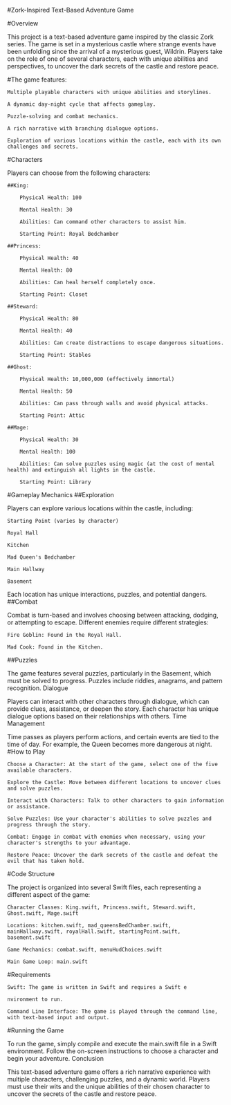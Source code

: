 #Zork-Inspired Text-Based Adventure Game

#Overview

This project is a text-based adventure game inspired by the classic Zork series. The game is set in a mysterious castle where strange events have been unfolding since the arrival of a mysterious guest, Wildrin. Players take on the role of one of several characters, each with unique abilities and perspectives, to uncover the dark secrets of the castle and restore peace.

#The game features:

    Multiple playable characters with unique abilities and storylines.

    A dynamic day-night cycle that affects gameplay.

    Puzzle-solving and combat mechanics.

    A rich narrative with branching dialogue options.

    Exploration of various locations within the castle, each with its own challenges and secrets.

#Characters

Players can choose from the following characters:

    ##King:

        Physical Health: 100

        Mental Health: 30

        Abilities: Can command other characters to assist him.

        Starting Point: Royal Bedchamber

    ##Princess:

        Physical Health: 40

        Mental Health: 80

        Abilities: Can heal herself completely once.

        Starting Point: Closet

    ##Steward:

        Physical Health: 80

        Mental Health: 40

        Abilities: Can create distractions to escape dangerous situations.

        Starting Point: Stables

    ##Ghost:

        Physical Health: 10,000,000 (effectively immortal)

        Mental Health: 50

        Abilities: Can pass through walls and avoid physical attacks.

        Starting Point: Attic

    ##Mage:

        Physical Health: 30

        Mental Health: 100

        Abilities: Can solve puzzles using magic (at the cost of mental health) and extinguish all lights in the castle.

        Starting Point: Library

#Gameplay Mechanics
##Exploration

Players can explore various locations within the castle, including:

    Starting Point (varies by character)

    Royal Hall

    Kitchen

    Mad Queen's Bedchamber

    Main Hallway

    Basement

Each location has unique interactions, puzzles, and potential dangers.
##Combat

Combat is turn-based and involves choosing between attacking, dodging, or attempting to escape. Different enemies require different strategies:

    Fire Goblin: Found in the Royal Hall.

    Mad Cook: Found in the Kitchen.

##Puzzles

The game features several puzzles, particularly in the Basement, which must be solved to progress. Puzzles include riddles, anagrams, and pattern recognition.
Dialogue

Players can interact with other characters through dialogue, which can provide clues, assistance, or deepen the story. Each character has unique dialogue options based on their relationships with others.
Time Management

Time passes as players perform actions, and certain events are tied to the time of day. For example, the Queen becomes more dangerous at night.
#How to Play

    Choose a Character: At the start of the game, select one of the five available characters.

    Explore the Castle: Move between different locations to uncover clues and solve puzzles.

    Interact with Characters: Talk to other characters to gain information or assistance.

    Solve Puzzles: Use your character's abilities to solve puzzles and progress through the story.

    Combat: Engage in combat with enemies when necessary, using your character's strengths to your advantage.

    Restore Peace: Uncover the dark secrets of the castle and defeat the evil that has taken hold.

#Code Structure

The project is organized into several Swift files, each representing a different aspect of the game:

    Character Classes: King.swift, Princess.swift, Steward.swift, Ghost.swift, Mage.swift

    Locations: kitchen.swift, mad_queensBedChamber.swift, mainHallway.swift, royalHall.swift, startingPoint.swift, basement.swift

    Game Mechanics: combat.swift, menuHudChoices.swift

    Main Game Loop: main.swift

#Requirements

    Swift: The game is written in Swift and requires a Swift e

    nvironment to run.

    Command Line Interface: The game is played through the command line, with text-based input and output.

#Running the Game

To run the game, simply compile and execute the main.swift file in a Swift environment. Follow the on-screen instructions to choose a character and begin your adventure.
Conclusion

This text-based adventure game offers a rich narrative experience with multiple characters, challenging puzzles, and a dynamic world. Players must use their wits and the unique abilities of their chosen character to uncover the secrets of the castle and restore peace.
